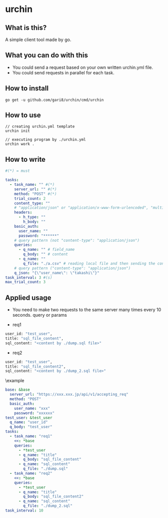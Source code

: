 # urchin

## What is this?

A simple client tool made by go.

## What you can do with this

- You could send a request based on your own written urchin.yml file.
- You could send requests in parallel for each task.

## How to install

```
go get -u github.com/gari8/urchin/cmd/urchin
```

## How to use

```
// creating urchin.yml template
urchin init

// executing program by ./urchin.yml
urchin work .
```

## How to write

```urchin.yml
#(*) = must

tasks:
  - task_name: "" #(*)
    server_url: "" #(*)
    method: "POST" #(*)
    trial_count: 2
    content_type: ""
    # "application/json" or "application/x-www-form-urlencoded", "multipart/form-data" is WIP
    headers:
      - h_type: ""
        h_body: ""
    basic_auth:
      user_name: ""
      password: "******"
    # query pattern (not "content-type": "application/json")
    queries:
      - q_name: "" # field_name
        q_body: "" # content
      - q_name: ""
        q_file: "./a.csv" # reading local file and then sending the content as string
    # query pattern ("content-type": "application/json")
    q_json: "{\"user_name\": \"takashi\"}"
task_interval: 3 #(s)
max_trial_count: 3
```

## Applied usage

- You need to make two requests to the same server many times every 10 seconds.
query or params

- req1
```bash
user_id: "test_user",
title: "sql_file_content",
sql_content: "<content by ./dump.sql file>"
```

- req2
```bash
user_id: "test_user",
title: "sql_file_content2",
sql_content: "<content by ./dump_2.sql file>"
```

\example
```urchin.yml
base: &base
  server_url: "https://xxx.xxx.jp/api/v1/accepting_req"
  method: "POST"
  basic_auth:
    user_name: "xxx"
    password: "xxxxxx"
test_user: &test_user
  q_name: "user_id"
  q_body: "test_user"
tasks:
  - task_name: "req1"
    <<: *base
    queries:
      - *test_user
      - q_name: "title"
        q_body: "sql_file_content"
      - q_name: "sql_content"
        q_file: "./dump.sql"
  - task_name: "req2"
    <<: *base
    queries:
      - *test_user
      - q_name: "title"
        q_body: "sql_file_content2"
      - q_name: "sql_content"
        q_file: "./dump_2.sql"
task_interval: 10
```
